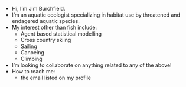 - Hi, I’m Jim Burchfield.
- I’m an aquatic ecologist specializing in habitat use by threatened and endagered aquatic species.
- My interest other than fish include:
    - Agent based statistical modelling
    - Cross country skiing
    - Sailing
    - Canoeing
    - Climbing
- I’m looking to collaborate on anything related to any of the above!
- How to reach me:
    - the email listed on my profile

<!---
jimbirch/jimbirch is a ✨ special ✨ repository because its `README.md` (this file) appears on your GitHub profile.
You can click the Preview link to take a look at your changes.
--->
